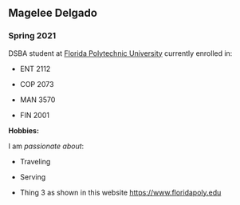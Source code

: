 ## Magelee Delgado

### Spring 2021 

DSBA student at [Florida Polytechnic University](https://www.floridapoly.edu) currently enrolled in: 

- ENT 2112

- COP 2073

- MAN 3570

- FIN 2001

**Hobbies:**

I am _passionate about_: 

- Traveling

- Serving

- Thing 3 as shown in this website <https://www.floridapoly.edu>
